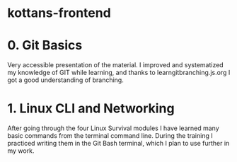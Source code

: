 # kottans-frontend

<h1>0. Git Basics</h1>

Very accessible presentation of the material. I improved and systematized my knowledge of GIT while learning, and thanks to learngitbranching.js.org I got a good understanding of branching.

<h1>1. Linux CLI and Networking</h1>

After going through the four Linux Survival modules I have learned many basic commands from the terminal command line. During the training I practiced writing them in the Git Bash terminal, which I plan to use further in my work.
